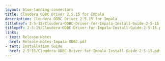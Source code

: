 ```yaml
---
layout: blue-landing-connectors
title: Cloudera ODBC Driver 2.5.15 for Impala
description: Cloudera ODBC Driver 2.5.15 for Impala
titlehref: 2-5-15/Cloudera-ODBC-Driver-for-Impala-Install-Guide-2-5-15.pdf
titlepdf: 2-5-15/Cloudera-ODBC-Driver-for-Impala-Install-Guide-2-5-15.pdf
links:
- text: Release Notes
  href: Release-Notes-Impala-ODBC.pdf
- text: Installation Guide
  href: 2-5-15/Cloudera-ODBC-Driver-for-Impala-Install-Guide-2-5-15.pdf
---
```

